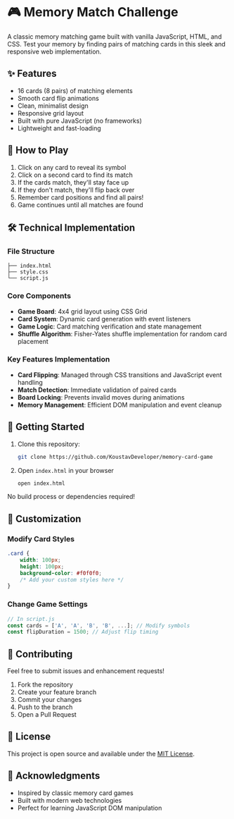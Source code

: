 # 🎮 Memory Match Challenge

A classic memory matching game built with vanilla JavaScript, HTML, and CSS. Test your memory by finding pairs of matching cards in this sleek and responsive web implementation.

## ✨ Features

- 16 cards (8 pairs) of matching elements
- Smooth card flip animations
- Clean, minimalist design
- Responsive grid layout
- Built with pure JavaScript (no frameworks)
- Lightweight and fast-loading

## 🎯 How to Play

1. Click on any card to reveal its symbol
2. Click on a second card to find its match
3. If the cards match, they'll stay face up
4. If they don't match, they'll flip back over
5. Remember card positions and find all pairs!
6. Game continues until all matches are found

## 🛠️ Technical Implementation

### File Structure
```
├── index.html
├── style.css
└── script.js
```

### Core Components

- **Game Board**: 4x4 grid layout using CSS Grid
- **Card System**: Dynamic card generation with event listeners
- **Game Logic**: Card matching verification and state management
- **Shuffle Algorithm**: Fisher-Yates shuffle implementation for random card placement

### Key Features Implementation

- **Card Flipping**: Managed through CSS transitions and JavaScript event handling
- **Match Detection**: Immediate validation of paired cards
- **Board Locking**: Prevents invalid moves during animations
- **Memory Management**: Efficient DOM manipulation and event cleanup

## 🚀 Getting Started

1. Clone this repository:
   ```bash
   git clone https://github.com/KoustavDeveloper/memory-card-game
   ```

2. Open `index.html` in your browser
   ```bash
   open index.html
   ```

No build process or dependencies required!

## 🎨 Customization

### Modify Card Styles
```css
.card {
    width: 100px;
    height: 100px;
    background-color: #f0f0f0;
    /* Add your custom styles here */
}
```

### Change Game Settings
```javascript
// In script.js
const cards = ['A', 'A', 'B', 'B', ...]; // Modify symbols
const flipDuration = 1500; // Adjust flip timing
```

## 🤝 Contributing

Feel free to submit issues and enhancement requests!

1. Fork the repository
2. Create your feature branch
3. Commit your changes
4. Push to the branch
5. Open a Pull Request

## 📝 License

This project is open source and available under the [MIT License](LICENSE).

## 🙏 Acknowledgments

- Inspired by classic memory card games
- Built with modern web technologies
- Perfect for learning JavaScript DOM manipulation